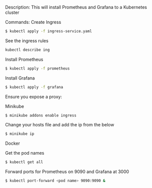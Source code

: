 Description:
This will install Prometheus and Grafana to a Kubernetes cluster

Commands:
Create Ingress
```bash
$ kubectl apply -f ingress-service.yaml
```
See the ingress rules
```bash
kubectl describe ing
```
Install Prometheus
```bash
$ kubectl apply -f prometheus
```
Install Grafana
```bash
$ kubectl apply -f grafana
```
Ensure you expose a proxy:

Minikube

```bash
$ minikube addons enable ingress
```
Change your hosts file and add the ip from the below
```bash
$ minikube ip
```

Docker

Get the pod names
```bash
$ kubectl get all
```

Forward ports for Prometheus on 9090 and Grafana at 3000
```bash
$ kubectl port-forward <pod name> 9090:9090 &
```
